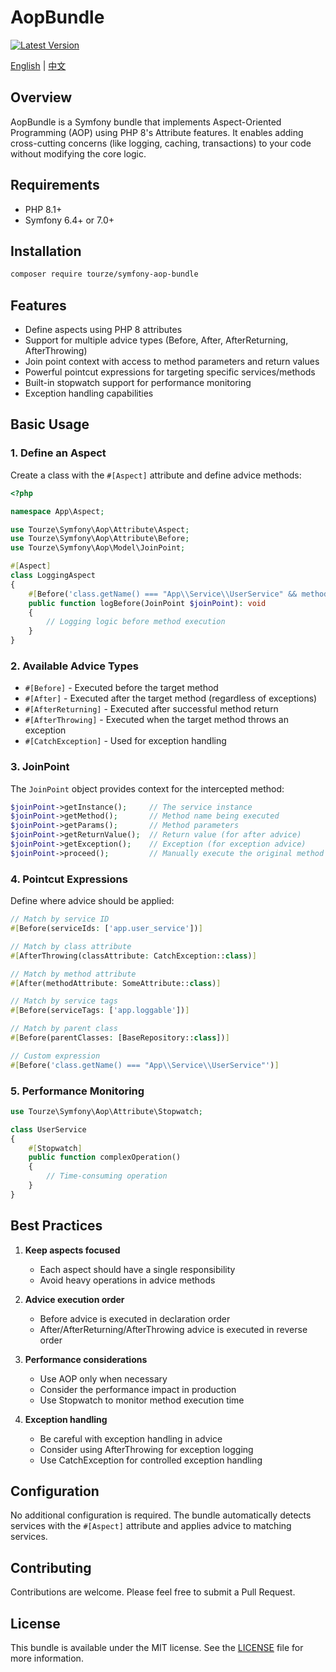 # AopBundle

[![Latest Version](https://img.shields.io/packagist/v/tourze/symfony-aop-bundle.svg?style=flat-square)](https://packagist.org/packages/tourze/symfony-aop-bundle)

[English](README.md) | [中文](README.zh-CN.md)

## Overview

AopBundle is a Symfony bundle that implements Aspect-Oriented Programming (AOP) using PHP 8's Attribute features. It enables adding cross-cutting concerns (like logging, caching, transactions) to your code without modifying the core logic.

## Requirements

- PHP 8.1+
- Symfony 6.4+ or 7.0+

## Installation

```bash
composer require tourze/symfony-aop-bundle
```

## Features

- Define aspects using PHP 8 attributes
- Support for multiple advice types (Before, After, AfterReturning, AfterThrowing)
- Join point context with access to method parameters and return values
- Powerful pointcut expressions for targeting specific services/methods
- Built-in stopwatch support for performance monitoring
- Exception handling capabilities

## Basic Usage

### 1. Define an Aspect

Create a class with the `#[Aspect]` attribute and define advice methods:

```php
<?php

namespace App\Aspect;

use Tourze\Symfony\Aop\Attribute\Aspect;
use Tourze\Symfony\Aop\Attribute\Before;
use Tourze\Symfony\Aop\Model\JoinPoint;

#[Aspect]
class LoggingAspect
{
    #[Before('class.getName() === "App\\Service\\UserService" && method.getName() === "createUser"')]
    public function logBefore(JoinPoint $joinPoint): void
    {
        // Logging logic before method execution
    }
}
```

### 2. Available Advice Types

- `#[Before]` - Executed before the target method
- `#[After]` - Executed after the target method (regardless of exceptions)
- `#[AfterReturning]` - Executed after successful method return
- `#[AfterThrowing]` - Executed when the target method throws an exception
- `#[CatchException]` - Used for exception handling

### 3. JoinPoint

The `JoinPoint` object provides context for the intercepted method:

```php
$joinPoint->getInstance();     // The service instance
$joinPoint->getMethod();       // Method name being executed
$joinPoint->getParams();       // Method parameters
$joinPoint->getReturnValue();  // Return value (for after advice)
$joinPoint->getException();    // Exception (for exception advice)
$joinPoint->proceed();         // Manually execute the original method
```

### 4. Pointcut Expressions

Define where advice should be applied:

```php
// Match by service ID
#[Before(serviceIds: ['app.user_service'])]

// Match by class attribute
#[AfterThrowing(classAttribute: CatchException::class)]

// Match by method attribute
#[After(methodAttribute: SomeAttribute::class)]

// Match by service tags
#[Before(serviceTags: ['app.loggable'])]

// Match by parent class
#[Before(parentClasses: [BaseRepository::class])]

// Custom expression
#[Before('class.getName() === "App\\Service\\UserService"')]
```

### 5. Performance Monitoring

```php
use Tourze\Symfony\Aop\Attribute\Stopwatch;

class UserService
{
    #[Stopwatch]
    public function complexOperation()
    {
        // Time-consuming operation
    }
}
```

## Best Practices

1. **Keep aspects focused**
   - Each aspect should have a single responsibility
   - Avoid heavy operations in advice methods

2. **Advice execution order**
   - Before advice is executed in declaration order
   - After/AfterReturning/AfterThrowing advice is executed in reverse order

3. **Performance considerations**
   - Use AOP only when necessary
   - Consider the performance impact in production
   - Use Stopwatch to monitor method execution time

4. **Exception handling**
   - Be careful with exception handling in advice
   - Consider using AfterThrowing for exception logging
   - Use CatchException for controlled exception handling

## Configuration

No additional configuration is required. The bundle automatically detects services with the `#[Aspect]` attribute and applies advice to matching services.

## Contributing

Contributions are welcome. Please feel free to submit a Pull Request.

## License

This bundle is available under the MIT license. See the [LICENSE](LICENSE) file for more information.
